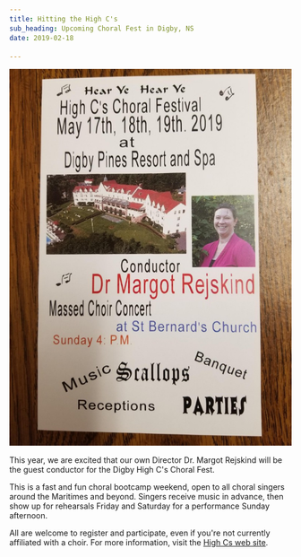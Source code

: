 ```yaml
---
title: Hitting the High C's
sub_heading: Upcoming Choral Fest in Digby, NS
date: 2019-02-18

---
```

![Poster advertising this year's Digby High Cs Choral Festival, May 17-19 at the Digby Pines resort and Spa.](../images/20190219_202330.jpg)

This year, we are excited that our own Director Dr. Margot Rejskind will be the guest conductor for the Digby High C's Choral Fest.

This is a fast and fun choral bootcamp weekend, open to all choral singers around the Maritimes and beyond. Singers receive music in advance, then show up for rehearsals Friday and Saturday for a performance Sunday afternoon.

All are welcome to register and participate, even if you're not currently affiliated with a choir. For more information, visit the [High Cs web site](https://www.highcs.org/).
